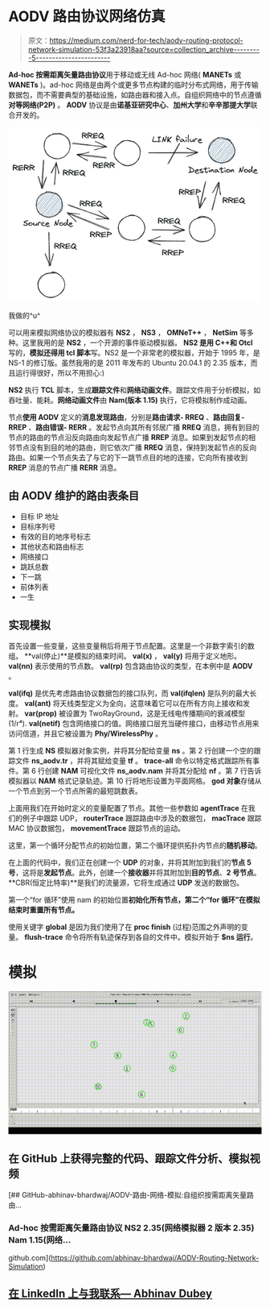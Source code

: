 # AODV 路由协议网络仿真

> 原文：<https://medium.com/nerd-for-tech/aodv-routing-protocol-network-simulation-53f3a23918aa?source=collection_archive---------5----------------------->

**Ad-hoc 按需距离矢量路由协议**用于移动或无线 Ad-hoc 网络( **MANETs** 或 **WANETs** )。ad-hoc 网络是由两个或更多节点构建的临时分布式网络，用于传输数据包，而不需要典型的基础设施，如路由器和接入点。自组织网络中的节点遵循**对等网络(P2P)** 。 **AODV** 协议是由**诺基亚研究中心**、**加州大学**和**辛辛那提大学**联合开发的。

![](img/3569dbf0f25a6d472d015db2542e1381.png)

我做的^u^

可以用来模拟网络协议的模拟器有 **NS2** ， **NS3** ， **OMNeT++** ， **NetSim** 等多种。这里我用的是 **NS2** ，一个开源的事件驱动模拟器。 **NS2 是用 C++和 Otcl** 写的，**模拟还得用 tcl 脚本**写。NS2 是一个非常老的模拟器，开始于 1995 年，是 NS-1 的修订版。虽然我用的是 2011 年发布的 Ubuntu 20.04.1 的 2.35 版本，而且运行得很好，所以不用担心:)

**NS2** 执行 **TCL** 脚本，生成**跟踪文件**和**网络动画文件**。跟踪文件用于分析模拟，如吞吐量、能耗。**网络动画文件**由 **Nam(版本 1.15)** 执行，它将模拟制作成动画。

节点**使用 AODV** 定义的**消息发现路由**，分别是**路由请求- RREQ** 、**路由回复- RREP** 、**路由错误- RERR** 。发起节点向其所有邻居广播 **RREQ** 消息，拥有到目的节点的路由的节点沿反向路由向发起节点广播 **RREP** 消息。如果到发起节点的相邻节点没有到目的地的路由，则它依次广播 **RREQ** 消息，保持到发起节点的反向路由。如果一个节点失去了与它的下一跳节点目的地的连接，它向所有接收到 **RREP** 消息的节点广播 **RERR** 消息。

## 由 AODV 维护的路由表条目

*   目标 IP 地址
*   目标序列号
*   有效的目的地序号标志
*   其他状态和路由标志
*   网络接口
*   跳跃总数
*   下一跳
*   前体列表
*   一生

## 实现模拟

首先设置一些变量，这些变量稍后将用于节点配置。这里是一个非数字索引的数组。 **val(停止)**是模拟的结束时间。 **val(x)** ， **val(y)** 将用于定义地形。 **val(nn)** 表示使用的节点数。 **val(rp)** 包含路由协议的类型，在本例中是 **AODV** 。

**val(ifq)** 是优先考虑路由协议数据包的接口队列，而 **val(ifqlen)** 是队列的最大长度。 **val(ant)** 将天线类型定义为全向，这意味着它可以在所有方向上接收和发射。 **var(prop)** 被设置为 TwoRayGround，这是无线电传播期间的衰减模型(1/r⁴). **val(netif)** 包含网络接口的值。网络接口层充当硬件接口，由移动节点用来访问信道，并且它被设置为 **Phy/WirelessPhy** 。

第 1 行生成 **NS** 模拟器对象实例，并将其分配给变量 **ns** 。第 2 行创建一个空的跟踪文件 **ns_aodv.tr** ，并将其赋给变量 **tf** 。 **trace-all** 命令以特定格式跟踪所有事件。第 6 行创建 **NAM** 可视化文件 **ns_aodv.nam** 并将其分配给 **nf** 。第 7 行告诉模拟器以 **NAM** 格式记录轨迹。第 10 行将地形设置为平面网格。 **god 对象**存储从一个节点到另一个节点所需的最短跳数表。

上面用我们在开始时定义的变量配置了节点。其他一些参数如 **agentTrace** 在我们的例子中跟踪 UDP， **routerTrace** 跟踪路由中涉及的数据包， **macTrace** 跟踪 MAC 协议数据包， **movementTrace** 跟踪节点的运动。

这里，第一个循环分配节点的初始位置，第二个循环提供拓扑内节点的**随机移动**。

在上面的代码中，我们正在创建一个 **UDP** 的对象，并将其附加到我们的**节点 5 号**，这将是**发起节点**。此外，创建一个**接收器**并将其附加到**目的节点**、**2 号节点**。 **CBR(恒定比特率)**是我们的流量源，它将生成通过 **UDP** 发送的数据包。

第一个“for 循环”使用 nam 的初始位置**初始化所有节点，第二个“for 循环”在模拟结束时重置所有节点。**

使用关键字 **global** 是因为我们使用了在 **proc finish** (过程)范围之外声明的变量。 **flush-trace** 命令将所有轨迹保存到各自的文件中。模拟开始于 **$ns 运行**。

# 模拟

![](img/b446a069dcc1596ec88402b59efb6bbe.png)

## 在 GitHub 上获得完整的代码、跟踪文件分析、模拟视频

[](https://github.com/abhinav-bhardwaj/AODV-Routing-Network-Simulation) [## GitHub-abhinav-bhardwaj/AODV-路由-网络-模拟:自组织按需距离矢量路由…

### Ad-hoc 按需距离矢量路由协议 NS2 2.35(网络模拟器 2 版本 2.35) Nam 1.15(网络…

github.com](https://github.com/abhinav-bhardwaj/AODV-Routing-Network-Simulation) 

## [在 LinkedIn 上与我联系— Abhinav Dubey](https://www.linkedin.com/in/abhinav-dubey-007001/)